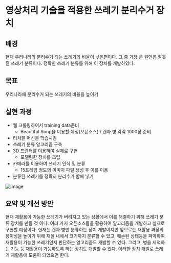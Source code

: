 # **영상처리 기술을 적용한 쓰레기 분리수거 장치**

## 배경
현재 우리나라의 분리수거 되는 쓰레기의 비율이 낮은편이다. 그 중 가장 큰 원인은 잘못된 쓰레기 분류이다. 정확한 쓰레기 분류를 위해 이 장치를 개발하였다.


## 목표
우리나라에 분리수거 되는 쓰레기의 비율을 높이기

## 실현 과정
+ 웹 크롤링하여서 training data준비
  + Beautiful Soup을 이용할 예정(오픈소스) / 캔과 병 각각 1000장 준비
+ 티처블 머신을 학습시킴
+ 쓰레기 분류 알고리즘 구축
+ 3D 프린터를 이용하여 실제로 구현
  + 모델링한 장치를 조립
+ 카메라를 이용하여 쓰레기 인식 및 분류
  + 15프레임 정도의 이미지 파일 생성 후 이를 이용
+ 분류된 쓰레기를 정확히 분리수거 함에 넣기


![image](https://user-images.githubusercontent.com/92033070/138996919-b6ad1988-ab52-4c19-929d-0c2304300148.png)




## 요약 및 개선 방안
현재 재활용이 가능한 쓰레기가 버려지고 있는 상황에서 이를 해결하기 위해 쓰레기 분류 장치를 만들 것 이다. 여러 가지 오픈소스들을 활용하여 알고리즘을 개발하고 실제로 구현할 예정이다. 현재는 캔과 병만 분류하는 장치 개발이지만 앞으로는 재활용 과정의 용이성을 높이기 위해 재질 내에서 크기까지 분류할 수 있고, 훼손된 상태등을 파악하여 재활용이 가능한 쓰레기인지 판단하는 알고리즘도 개발할 수 있다. 그리고, 병을 세척하는 기능 등 재활용이 가능하도록 하는 장치도 개발할 수 있다. 이러한 장치 개발로 쓰레기 재활용에 도움이 되었으면 한다.



